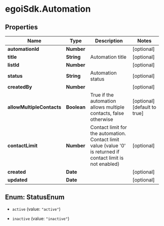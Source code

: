 # egoiSdk.Automation

## Properties
Name | Type | Description | Notes
------------ | ------------- | ------------- | -------------
**automationId** | **Number** |  | [optional] 
**title** | **String** | Automation title | [optional] 
**listId** | **Number** |  | [optional] 
**status** | **String** | Automation status | [optional] 
**createdBy** | **Number** |  | [optional] 
**allowMultipleContacts** | **Boolean** | True if the automation allows multiple contacts, false otherwise | [optional] [default to true]
**contactLimit** | **Number** | Contact limit for the automation. Contact limit value (value &#39;0&#39; is returned if contact                                 limit is not enabled) | [optional] 
**created** | **Date** |  | [optional] 
**updated** | **Date** |  | [optional] 


<a name="StatusEnum"></a>
## Enum: StatusEnum


* `active` (value: `"active"`)

* `inactive` (value: `"inactive"`)




